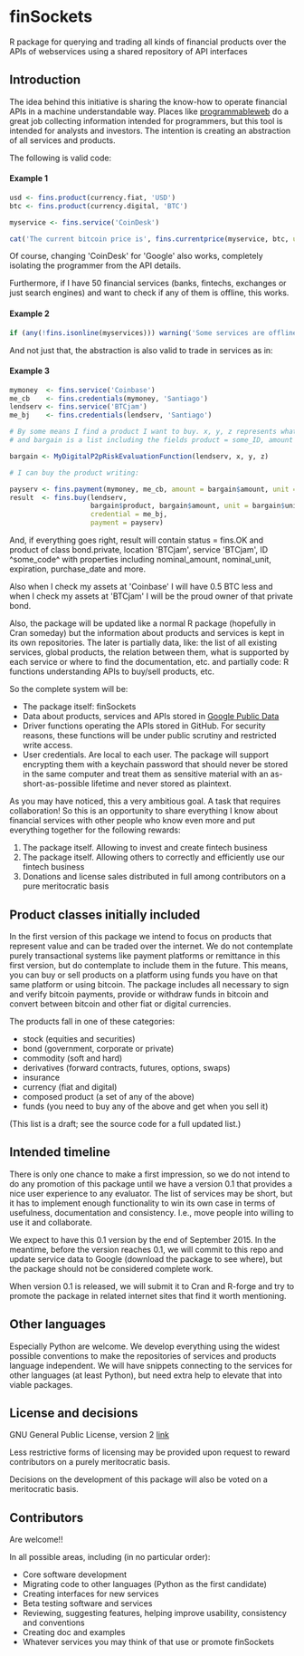 # finSockets

R package for querying and trading all kinds of financial products over the APIs of webservices using a shared repository of API interfaces

## Introduction

The idea behind this initiative is sharing the know-how to operate financial APIs in a machine understandable way. Places like [programmableweb]( http://www.programmableweb.com/category/financial/apis?category=19968
) do a great job collecting information intended for programmers, but this tool is intended for analysts and investors. The intention is creating an abstraction of all services and products.

The following is valid code:

#### Example 1
```R
usd <- fins.product(currency.fiat, 'USD')
btc <- fins.product(currency.digital, 'BTC')

myservice <- fins.service('CoinDesk')

cat('The current bitcoin price is', fins.currentprice(myservice, btc, unit = usd), 'usd.')
```

Of course, changing 'CoinDesk' for 'Google' also works, completely isolating the programmer from the API details.

Furthermore, if I have 50 financial services (banks, fintechs, exchanges or just search engines) and want to check if any of them is offline, this works.

#### Example 2
```R
if (any(!fins.isonline(myservices))) warning('Some services are offline')
```

And not just that, the abstraction is also valid to trade in services as in:

#### Example 3
```R
mymoney  <- fins.service('Coinbase')
me_cb    <- fins.credentials(mymoney, 'Santiago')
lendserv <- fins.service('BTCjam')
me_bj    <- fins.credentials(lendserv, 'Santiago')

# By some means I find a product I want to buy. x, y, z represents whatever I need to make that choice 
# and bargain is a list including the fields product = some_ID, amount = 0.5 and unit = BTC.

bargain <- MyDigitalP2pRiskEvaluationFunction(lendserv, x, y, z)

# I can buy the product writing:

payserv <- fins.payment(mymoney, me_cb, amount = bargain$amount, unit = bargain$unit)
result  <- fins.buy(lendserv,
                    bargain$product, bargain$amount, unit = bargain$unit, 
					credential = me_bj, 
					payment = payserv)
```

And, if everything goes right, result will contain status = fins.OK and product of class bond.private, location 'BTCjam', service 'BTCjam', ID ^some_code^ with properties including nominal_amount, nominal_unit, expiration, purchase_date and more.

Also when I check my assets at 'Coinbase' I will have 0.5 BTC less and when I check my assets at 'BTCjam' I will be the proud owner of that private bond. 

Also, the package will be updated like a normal R package (hopefully in Cran someday) but the information about products and services is kept in its own repositories. The later is partially data, like: the list of all existing services, global products, the relation between them, what is supported by each service or where to find the documentation, etc. and partially code: R functions understanding APIs to buy/sell products, etc.

So the complete system will be:

- The package itself: finSockets
- Data about products, services and APIs stored in [Google Public Data](https://developers.google.com/public-data/)
- Driver functions operating the APIs stored in GitHub. For security reasons, these functions will be under public scrutiny and restricted write access.
- User credentials. Are local to each user. The package will support encrypting them with a keychain password that should never be stored in the same computer and treat them as sensitive material with an as-short-as-possible lifetime and never stored as plaintext.

As you may have noticed, this a very ambitious goal. A task that requires collaboration! So this is an opportunity to share everything I know about financial services with other people who know even more and put everything together for the following rewards:

1. The package itself. Allowing to invest and create fintech business
2. The package itself. Allowing others to correctly and efficiently use our fintech business
3. Donations and license sales distributed in full among contributors on a pure meritocratic basis

## Product classes initially included

In the first version of this package we intend to focus on products that represent value and can be traded over the internet. We do not contemplate purely transactional systems like payment platforms or remittance in this first version, but do contemplate to include them in the future. This means, you can buy or sell products on a platform using funds you have on that same platform or using bitcoin. The package includes all necessary to sign and verify bitcoin payments, provide or withdraw funds in bitcoin and convert between bitcoin and other fiat or digital currencies.

The products fall in one of these categories:

- stock (equities and securities)
- bond (government, corporate or private)
- commodity (soft and hard)
- derivatives (forward contracts, futures, options, swaps)
- insurance
- currency (fiat and digital)
- composed product (a set of any of the above)
- funds (you need to buy any of the above and get when you sell it)

(This list is a draft; see the source code for a full updated list.)

## Intended timeline

There is only one chance to make a first impression, so we do not intend to do any promotion of this package until we have a version 0.1 that provides a nice user experience to any evaluator. The list of services may be short, 
but it has to implement enough functionality to win its own case in terms of usefulness, documentation and consistency. I.e., move people into willing to use it and collaborate.

We expect to have this 0.1 version by the end of September 2015. In the meantime, before the version reaches 0.1, we will commit to this repo and update service data to Google (download the package to see where), but the package 
should not be considered complete work.

When version 0.1 is released, we will submit it to Cran and R-forge and try to promote the package in related internet sites that find it worth mentioning.

## Other languages

Especially Python are welcome. We develop everything using the widest possible conventions to make the repositories of services and products language independent. We will have snippets connecting to the services for other languages (at least Python), but need extra help to elevate that into viable packages.

## License and decisions

GNU General Public License, version 2 [link](https://www.gnu.org/licenses/old-licenses/gpl-2.0.en.html)

Less restrictive forms of licensing may be provided upon request to reward contributors on a purely meritocratic basis.

Decisions on the development of this package will also be voted on a meritocratic basis.

## Contributors

Are welcome!!

In all possible areas, including (in no particular order):

- Core software development
- Migrating code to other languages (Python as the first candidate)
- Creating interfaces for new services
- Beta testing software and services
- Reviewing, suggesting features, helping improve usability, consistency and conventions
- Creating doc and examples
- Whatever services you may think of that use or promote finSockets
